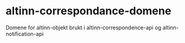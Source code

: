 # altinn-correspondance-domene
Domene for altinn-objekt brukt i altinn-correspondence-api og altinn-notification-api
